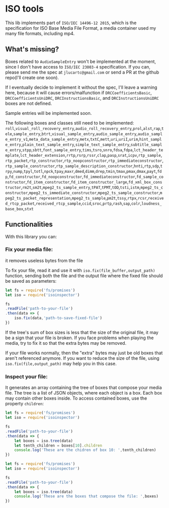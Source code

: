 # ISO tools
This lib implements part of `ISO/IEC 14496-12 2015`, which is the specification for ISO Base Media File Format, a media container used my many file formats, including mp4.

## What's missing?
Boxes related to `AudioSampleEntry` won't be implemented at the moment, since I don't have access to `ISO/IEC
23003‐4` specification. If you can, please send me the spec at `jlucartc@gmail.com` or send a PR at the github repo(I'll create one soon).

If I eventually decide to implement it without the spec, I'll leave a warning here, because it will cause errors/malfunction if `DRCCoefficientsBasic`, `DRCCoefficientsUniDRC`, `DRCInstructionsBasic`,
and `DRCInstructionsUniDRC` boxes are not defined.

Sample entries will be implemented soon.

The following boxes and classes still need to be implemented:
`roll`,`visual_roll_recovery_entry`,`audio_roll_recovery_entry`,`prol`,`alst`,`rap`,`tele`,`sample_entry`,`btrt`,`visual_sample_entry`,`audio_sample_entry`,`audio_sample_entry_v1`,`meta_data_sample_entry`,`metx`,`txtC`,`mett`,`uri`,`uriI`,`urim`,`hint_sample_entry`,`plain_text_sample_entry`,`simple_text_sample_entry`,`subtitle_sample_entry`,`stpp`,`sbtt`,`font_sample_entry`,`tims`,`tsro`,`snro`,`fdsa`,`fdpa`,`lct_header_template`,`lct_header_extension`,`rrtp`,`rsrp`,`rssr`,`clap`,`pasp`,`srat`,`icpv`,`rtp_sample`,`rtp_packet`,`rtp_constructor`,`rtp_noopconstructor`,`rtp_immediateconstructor`,`rtp_sample_constructor`,`rtp_sample_description_constructor`,`hnti`,`rtp`,`sdp`,`trpy`,`nump`,`tpyl`,`totl`,`npck`,`tpay`,`maxr`,`dmed`,`dimm`,`drep`,`tmin`,`tmax`,`pmax`,`dmax`,`payt`,`fdp`,`fd_constructor`,`fd_noopconstructor`,`fd_immediateconstructor`,`fd_sample_constructor`,`fd_item_constructor`,`fd_item_constructor_large`,`fd_xml_box_constructor`,`rm2t`,`sm2t`,`mpeg2_ts_sample_entry`,`tPAT`,`tPMT`,`tOD`,`tsti`,`istm`,`mpeg2_ts_constructor`,`mpeg2_ts_immediate_constructor`,`mpeg2_ts_sample_constructor`,`mpeg2_ts_packet_representation`,`mpeg2_ts_sample`,`pm2t`,`tssy`,`rtpx`,`rcsr`,`received_rtcp_packet`,`received_rtcp_sample`,`ccid`,`sroc`,`prtp`,`rash`,`sap`,`colr`,`loudness_base_box`,`stxt`

## Functionalities
With this library you can:
### Fix your media file:
it removes useless bytes from the file

To fix your file, read it and use it with `iso.fix(file_buffer,output_path)` function, sending both the file and the output file where the fixed file should be saved as parameters:

```javascript
let fs = require('fs/promises')
let iso = require('isoinspector')

fs
.readFile('path-to-your-file')
.then(data => {
    iso.fix(data,'path-to-save-fixed-file')
})
```

If the tree's sum of box sizes is less that the size of the original file, it may be a sign that your file is broken. If you face problems when playing the media, try to fix it so that the extra bytes may be removed.

If your file works normally, then the "extra" bytes may just be old boxes that aren't referenced anymore. If you want to reduce the size of the file, using `iso.fix(file,output_path)` may help you in this case.

### Inspect your file:
It generates an array containing the tree of boxes that compose your media file. The tree is a list of JSON objects, where each object is a box. Each box may contain other boxes inside. To access contained boxes, use the property `children`:

```javascript
let fs = require('fs/promises')
let iso = require('isoinspector')

fs
.readFile('path-to-your-file')
.then(data => {
    let boxes = iso.tree(data)
    let tenth_children = boxes[10].children
    console.log('These are the chidren of box 10: ',tenth_children)
})
```

```javascript
let fs = require('fs/promises')
let iso = require('isoinspector')

fs
.readFile('path-to-your-file')
.then(data => {
    let boxes = iso.tree(data)
    console.log('These are the boxes that compose the file: ',boxes)
})
```